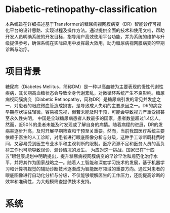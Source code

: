 # Diabetic-retinopathy-classification
本系统旨在详细描述基于Transformer的糖尿病视网膜病变（DR）智能诊疗可视化平台的设计思路、实现过程及操作方法。通过提供全面的技术和使用文档，帮助开发人员明确系统的开发目标，指导用户高效使用平台功能，并为系统的维护与升级提供参考，确保系统在实际应用中发挥最大效用，助力糖尿病视网膜病变的早期诊断与治疗。

# 项目背景

糖尿病（Diabetes Mellitus，简称DM）是一种以高血糖为主要表现的慢性代谢性疾病，其长期高血糖状态会导致全身代谢紊乱，对微循环系统产生不良影响。糖尿病视网膜病变（Diabetic Retinopathy，简称DR）是糖尿病引发的常见并发症之一，对患者的眼底微血管造成损害，是导致成人失明的主要原因之一。DR的病变早期症状往往轻微，容易被忽视，但若未能及时干预，可能会导致视力严重受损甚至永久性失明。
中国是全球糖尿病患者人数最多的国家，患者数量超过1.4亿人。然而，近50%的患者未能及时发现或了解自身的病情。随着病程的进展，DR的发病率逐步升高，及时开展早期筛查和干预至关重要。然而，当前我国医疗系统主要依赖于医生的人工诊断，对患者进行眼底图像分析与分级，这种手工诊断既耗费时间，又容易受到医生专业水平和主观判断的限制。医疗资源不足和医务人员的高负荷工作也可能导致误诊、漏诊情况的发生。
为应对这一挑战，国家已在“十四五”眼健康规划中明确提出，提升糖尿病视网膜病变的早诊早治和规范化治疗水平，并将其作为国家战略之一。随着人工智能和深度学习技术的发展，基于机器学习和计算机视觉的辅助诊断技术逐渐成为智能医疗领域的重要方向。通过对患者的眼底图像进行自动化分析与分级，不仅能够缓解医生的工作压力，还能提高诊断的效率和准确性，为大规模筛查提供技术支持。

# 系统

